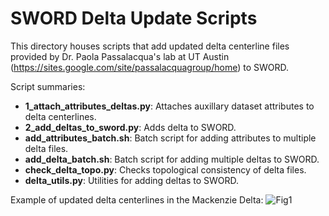 # SWORD Delta Update Scripts
This directory houses scripts that add updated delta centerline files provided by Dr. Paola Passalacqua's lab at UT Austin (https://sites.google.com/site/passalacquagroup/home) to SWORD.

Script summaries:
- **1_attach_attributes_deltas.py**: Attaches auxillary dataset attributes to delta centerlines. 
- **2_add_deltas_to_sword.py**: Adds delta to SWORD.
- **add_attributes_batch.sh**: Batch script for adding attributes to multiple delta files. 
- **add_delta_batch.sh**: Batch script for adding multiple deltas to SWORD. 
- **check_delta_topo.py**: Checks topological consistency of delta files. 
- **delta_utils.py**: Utilities for adding deltas to SWORD.  

Example of updated delta centerlines in the Mackenzie Delta:
![Fig1](https://github.com/ealtenau/SWORD/blob/main/docs/figures%20/Mackenzie_Delta_v17b_v18.jpg)